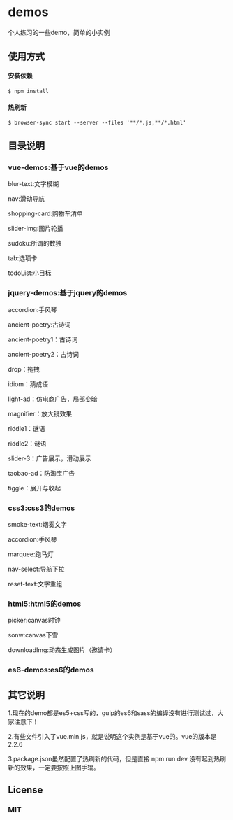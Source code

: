 # demos
个人练习的一些demo，简单的小实例

## 使用方式
#### 安装依赖
    $ npm install
#### 热刷新
    $ browser-sync start --server --files '**/*.js,**/*.html'

## 目录说明

### vue-demos:基于vue的demos

blur-text:文字模糊

nav:滑动导航

shopping-card:购物车清单

slider-img:图片轮播

sudoku:所谓的数独

tab:选项卡

todoList:小目标

### jquery-demos:基于jquery的demos

accordion:手风琴

ancient-poetry:古诗词

ancient-poetry1：古诗词

ancient-poetry2：古诗词

drop：拖拽

idiom：猜成语

light-ad：仿电商广告，局部变暗

magnifier：放大镜效果

riddle1：谜语

riddle2：谜语

slider-3：广告展示，滑动展示

taobao-ad：防淘宝广告

tiggle：展开与收起

### css3:css3的demos

smoke-text:烟雾文字

accordion:手风琴

marquee:跑马灯

nav-select:导航下拉

reset-text:文字重组

### html5:html5的demos

picker:canvas时钟

sonw:canvas下雪

downloadImg:动态生成图片（邀请卡）

### es6-demos:es6的demos

## 其它说明

1.现在的demo都是es5+css写的，gulp的es6和sass的编译没有进行测试过，大家注意下！

2.有些文件引入了vue.min.js，就是说明这个实例是基于vue的。vue的版本是2.2.6

3.package.json虽然配置了热刷新的代码，但是直接 npm run dev 没有起到热刷新的效果，一定要按照上图手输。
## License
### MIT